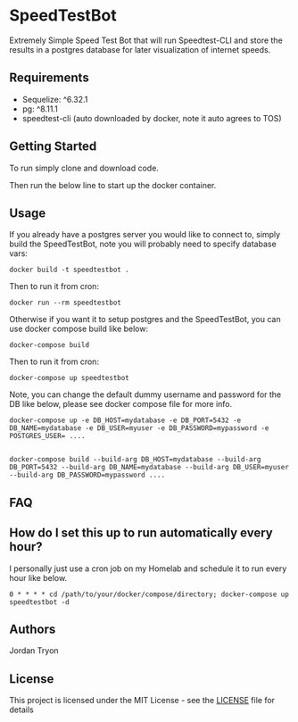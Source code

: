 # SpeedTestBot

Extremely Simple Speed Test Bot that will run Speedtest-CLI and store the results in a postgres database for later visualization of internet speeds.

## Requirements

- Sequelize: ^6.32.1
- pg: ^8.11.1
- speedtest-cli (auto downloaded by docker, note it auto agrees to TOS)

## Getting Started

To run simply clone and download code.

Then run the below line to start up the docker container.

## Usage

If you already have a postgres server you would like to connect to, simply build the SpeedTestBot, note you will probably need to specify database vars:

```
docker build -t speedtestbot .
```

Then to run it from cron:

```
docker run --rm speedtestbot
```

Otherwise if you want it to setup postgres and the SpeedTestBot, you can use docker compose build like below:

```
docker-compose build
```

Then to run it from cron:

```
docker-compose up speedtestbot
```

Note, you can change the default dummy username and password for the DB like below, please see docker compose file for more info.

```
docker-compose up -e DB_HOST=mydatabase -e DB_PORT=5432 -e DB_NAME=mydatabase -e DB_USER=myuser -e DB_PASSWORD=mypassword -e POSTGRES_USER= ....


docker-compose build --build-arg DB_HOST=mydatabase --build-arg DB_PORT=5432 --build-arg DB_NAME=mydatabase --build-arg DB_USER=myuser --build-arg DB_PASSWORD=mypassword ....
```

## FAQ

## How do I set this up to run automatically every hour?

I personally just use a cron job on my Homelab and schedule it to run every hour like below.

```
0 * * * * cd /path/to/your/docker/compose/directory; docker-compose up speedtestbot -d
```

## Authors

Jordan Tryon

## License

This project is licensed under the MIT License - see the [LICENSE](LICENSE) file for details
